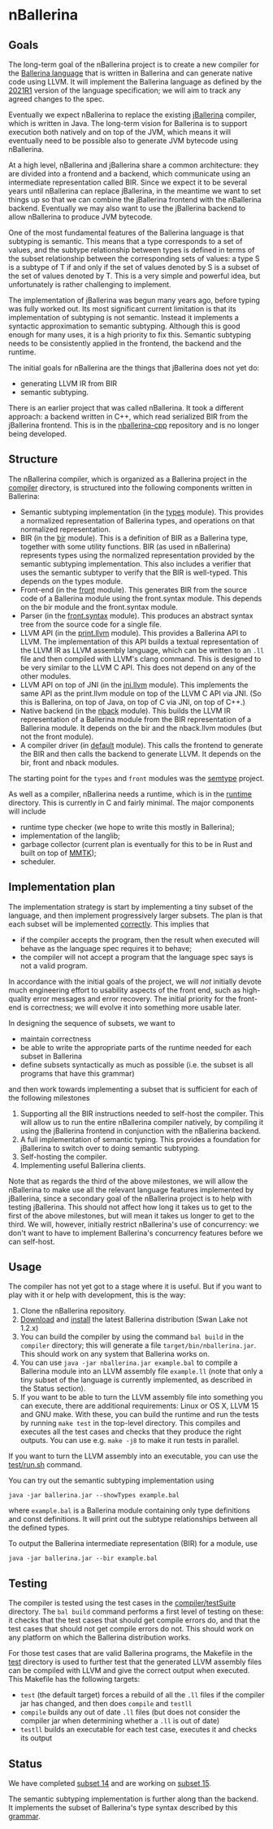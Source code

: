 # nBallerina

## Goals

The long-term goal of the nBallerina project is to create a new compiler for the [Ballerina language](https://ballerina.io/) that is written in Ballerina and can generate native code using LLVM. It will implement the Ballerina language as defined by the [2021R1](https://ballerina.io/spec/lang/2021R1/) version of the language specification; we will aim to track any agreed changes to the spec.

Eventually we expect nBallerina to replace the existing [jBallerina](https://github.com/ballerina-platform/ballerina-lang) compiler, which is written in Java. The long-term vision for Ballerina is to support execution both natively and on top of the JVM, which means it will eventually need to be possible also to generate JVM bytecode using nBallerina.

At a high level, nBallerina and jBallerina share a common architecture: they are divided into a frontend and a backend, which communicate using an intermediate representation called BIR. Since we expect it to be several years until nBallerina can replace jBallerina, in the meantime we want to set things up so that we can combine the jBallerina frontend with the nBallerina backend. Eventually we may also want to use the jBallerina backend to allow nBallerina to produce JVM bytecode.

One of the most fundamental features of the Ballerina language is that subtyping is semantic. This means that a type corresponds to a set of values, and the subtype relationship between types is defined in terms of the subset relationship between the corresponding sets of values: a type S is a subtype of T if and only if the set of values denoted by S is a subset of the set of values denoted by T. This is a very simple and powerful idea, but unfortunately is rather challenging to implement.

The implementation of jBallerina was begun many years ago, before typing was fully worked out. Its most significant current limitation is that its implementation of subtyping is not semantic. Instead it implements a syntactic approximation to semantic subtyping. Although this is good enough for many uses, it is a high priority to fix this. Semantic subtyping needs to be consistently applied in the frontend, the backend and the runtime.

The initial goals for nBallerina are the things that jBallerina does not yet do:

*   generating LLVM IR from BIR
*   semantic subtyping.

There is an earlier project that was called nBallerina. It took a different approach: a backend written in C++, which read serialized BIR from the jBallerina frontend. This is in the [nballerina-cpp](https://github.com/ballerina-platform/nballerina-cpp) repository and is no longer being developed.

## Structure

The nBallerina compiler, which is organized as a Ballerina project in the [compiler](compiler/) directory, is structured into the following components written in Ballerina:

*   Semantic subtyping implementation (in the [types](compiler/modules/types) module). This provides a normalized representation of Ballerina types, and operations on that normalized representation.
*   BIR (in the [bir](compiler/modules/bir) module). This is a definition of BIR as a Ballerina type, together with some utility functions. BIR (as used in nBallerina) represents types using the normalized representation provided by the semantic subtyping implementation. This also includes a verifier that uses the semantic subtyper to verify that the BIR is well-typed. This depends on the types module.
*   Front-end (in the [front](compiler/modules/front) module). This generates BIR from the source code of a Ballerina module using the front.syntax module. This depends on the bir module and the front.syntax module.
*   Parser (in the  [front.syntax](compiler/modules/front.syntax) module). This produces an abstract syntax tree from the source code for a single file.
*   LLVM API (in the [print.llvm](compiler/modules/print.llvm) module). This provides a Ballerina API to LLVM. The implementation of this API builds a textual representation of the LLVM IR as LLVM assembly language, which can be written to an `.ll` file and then compiled with LLVM's clang command. This is designed to be very similar to the LLVM C API. This does not depend on any of the other modules.
*   LLVM API on top of JNI (in the [jni.llvm](llvm_jni/modules/jni.llvm) module). This implements the same API as the print.llvm module on top of the LLVM C API via JNI. (So this is Ballerina, on top of Java, on top of C via JNI, on top of C++.)
*   Native backend (in the [nback](compiler/modules/nback) module). This builds the LLVM IR representation of a Ballerina module from the BIR representation of a Ballerina module. It depends on the bir and the nback.llvm modules (but not the front module).
*   A compiler driver (in [default](compiler/main.bal) module). This calls the frontend to generate the BIR and then calls the backend to generate LLVM. It depends on the bir, front and nback modules.

The starting point for the `types` and `front` modules was the [semtype](https://github.com/jclark/semtype) project.

As well as a compiler, nBallerina needs a runtime, which is in the [runtime](runtime) directory. This is currently in C and fairly minimal. The major components will include

*   runtime type checker (we hope to write this mostly in Ballerina);
*   implementation of the langlib;
*   garbage collector (current plan is eventually for this to be in Rust and built on top of [MMTK](https://www.mmtk.io/));
*   scheduler.

<!--
Say something about libraries
Safe FFI interface. We have not started this bit yet.
-->

## Implementation plan

The implementation strategy is start by implementing a tiny subset of the language, and then implement progressively larger subsets. The plan is that
each subset will be implemented [correctly](docs/correctness.md). This implies that

- if the compiler accepts the program, then the result when executed will behave as the language spec requires it to behave;
- the compiler will not accept a program that the language spec says is not a valid program.

In accordance with the initial goals of the project, we will *not* initially devote much engineering effort to usability aspects of the front end, such as high-quality error messages and error recovery. The initial priority for the front-end is correctness; we will evolve it into something more usable later.

In designing the sequence of subsets, we want to

* maintain correctness
* be able to write the appropriate parts of the runtime needed for each subset in Ballerina
* define subsets syntactically as much as possible (i.e. the subset is all programs that have this grammar) 

and then work towards implementing a subset that is sufficient for each of the following milestones

1. Supporting all the BIR instructions needed to self-host the compiler. This will allow us to run the entire nBallerina compiler natively, by compiling it using the jBallerina frontend in conjunction with the nBallerina backend.
2. A full implementation of semantic typing. This provides a foundation for jBallerina to switch over to doing semantic subtyping.
3. Self-hosting the compiler.
4. Implementing useful Ballerina clients.

Note that as regards the third of the above milestones, we will allow the nBallerina to make use all the relevant language features implemented by jBallerina, since a secondary goal of the nBallerina project is to help with testing jBallerina. This should not affect how long it takes us to get to the first of the above milestones, but will mean it takes us longer to get to the third. We will, however, initially restrict nBallerina's use of concurrency: we don't want to have to implement Ballerina's concurrency features before we can self-host.

## Usage

The compiler has not yet got to a stage where it is useful. But if you want to play with it or help with development, this is the way:

1. Clone the nBallerina repository.
2. [Download](https://ballerina.io/downloads/) and [install](https://ballerina.io/learn/user-guide/getting-started/installation-options/) the latest Ballerina distribution (Swan Lake not 1.2.x)
3. You can build the compiler by using the command `bal build` in the `compiler` directory; this will generate a file `target/bin/nballerina.jar`. This should work on any system that Ballerina works on.
4. You can use `java -jar nballerina.jar example.bal` to compile a Ballerina module into an LLVM assembly file `example.ll` (note that only a tiny subset of the language is currently implemented, as described in the Status section).
5. If you want to be able to turn the LLVM assembly file into something you can execute, there are additional requirements: Linux or OS X, LLVM 15 and GNU make. With these, you can build the runtime and run the tests by running `make test` in the top-level directory. This compiles and executes all the test cases and checks that they produce the right outputs. You can use e.g. `make -j8` to make it run tests in parallel.

If you want to turn the LLVM assembly into an executable, you can use the [test/run.sh](test/run.sh) command.

You can try out the semantic subtyping implementation using

```
java -jar ballerina.jar --showTypes example.bal
```

where `example.bal` is a Ballerina module containing only type definitions and const definitions.  It will print out the subtype relationships between all the defined types.

To output the Ballerina intermediate representation (BIR) for a module, use

```
java -jar ballerina.jar --bir example.bal
```

## Testing

The compiler is tested using the test cases in the [compiler/testSuite](compiler/testSuite/) directory. The `bal build` command performs a first level of testing on these: it checks that the test cases that should get compile errors do, and that the test cases that should not get compile errors do not. This should work on any platform on which the Ballerina distribution works.

For those test cases that are valid Ballerina programs, the Makefile in the [test](test/) directory is used to further test that the generated LLVM assembly files can be compiled with LLVM and give the correct output when executed. This Makefile has the following targets:

* `test` (the default target) forces a rebuild of all the `.ll` files if the compiler jar has changed, and then does `compile` and `testll`
* `compile` builds any out of date `.ll` files (but does not consider the compiler jar when determining whether a `.ll` is out of date)
* `testll` builds an executable for each test case, executes it and checks its output

## Status

We have completed [subset 14](docs/subset14.md) and are working on [subset 15](docs/subset15.md).

The semantic subtyping implementation is further along than the backend. It implements the subset of Ballerina's type syntax described by this [grammar](docs/type-subset.md).
